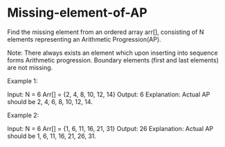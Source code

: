 # Missing-element-of-AP

Find the missing element from an ordered array arr[], consisting of N elements representing an Arithmetic Progression(AP).

Note: There always exists an element which upon inserting into sequence forms Arithmetic progression. Boundary elements (first and last elements) are not missing.

Example 1:

Input:
N = 6
Arr[] = {2, 4, 8, 10, 12, 14}
Output: 6
Explanation: Actual AP should be 
2, 4, 6, 8, 10, 12, 14.

Example 2:

Input:
N = 6
Arr[] = {1, 6, 11, 16, 21, 31}
Output: 26
Explanation: Actual AP should be 
1, 6, 11, 16, 21, 26, 31.
